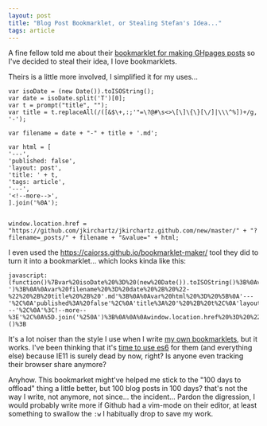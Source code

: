 ```yaml
---
layout: post
title: "Blog Post Bookmarklet, or Stealing Stefan's Idea..."
tags: article
---
```


A fine fellow told me about their [bookmarklet for making GHpages
posts](https://stefanhayden.com/blog/2022/10/01/Quick-jekyll-Posts-with-Bookmarklet/)
so I've decided to steal their idea, I love bookmarklets.<!--more-->

Theirs is a little more involved, I simplified it for my uses...

```
var isoDate = (new Date()).toISOString();
var date = isoDate.split('T')[0];
var t = prompt("title", "");
var title = t.replaceAll(/([&$\+,:;'"=\?@#\s<>\[\]\{\}[\/]|\\\^%])+/g, '-');

var filename = date + "-" + title + '.md';

var html = [
'---',
'published: false',
'layout: post',
'title: ' + t,
'tags: article',
'---',
'<!--more-->',
].join('%0A');


window.location.href = "https://github.com/jkirchartz/jkirchartz.github.com/new/master/" + "?filename=_posts/" + filename + "&value=" + html;
```

I even used the <https://caiorss.github.io/bookmarklet-maker/> tool they did to turn it into a bookmarklet... which looks kinda like this:

```
javascript:(function()%7Bvar%20isoDate%20%3D%20(new%20Date()).toISOString()%3B%0Avar%20date%20%3D%20isoDate.split('T')%5B0%5D%3B%0Avar%20t%20%3D%20prompt(%22title%22%2C%20%22%22)%3B%0Avar%20title%20%3D%20t.replaceAll(%2F(%5B%26%24%5C%2B%2C%3A%3B'%22%3D%5C%3F%40%23%5Cs%3C%3E%5C%5B%5C%5D%5C%7B%5C%7D%5B%5C%2F%5D%7C%5C%5C%5C%5E%25%5D)%2B%2Fg%2C%20'-')%3B%0A%0Avar%20filename%20%3D%20date%20%2B%20%22-%22%20%2B%20title%20%2B%20'.md'%3B%0A%0Avar%20html%20%3D%20%5B%0A'---'%2C%0A'published%3A%20false'%2C%0A'title%3A%20'%20%2B%20t%2C%0A'layout%3A%20post'%2C%0A'tags%3A%20article'%2C%0A'---'%2C%0A'%3C!--more--%3E'%2C%0A%5D.join('%250A')%3B%0A%0A%0Awindow.location.href%20%3D%20%22https%3A%2F%2Fgithub.com%2Fjkirchartz%2Fjkirchartz.github.com%2Fnew%2Fmaster%2F%22%20%2B%20%22%3Ffilename%3D_posts%2F%22%20%2B%20filename%20%2B%20%22%26value%3D%22%20%2B%20html%3B%7D)()%3B
```

It's a lot noiser than the style I use when I write [my own
bookmarklets](https://jkirchartz.com/demos/bookmarklets.html), but it works.
I've been thinking that it's [time to use es6](https://caniuse.com/?search=es6)
for them (and everything else) because IE11 is surely dead by now, right? Is
anyone even tracking their browser share anymore?

Anyhow. This bookmarket might've helped me stick to the "100 days to offload"
thing a little better, but 100 blog posts in 100 days? that's not the way I
write, not anymore, not since... the incident... Pardon the digression, I would
probably write more if Github had a vim-mode on their editor, at least
something to swallow the `:w` I habitually drop to save my work.


